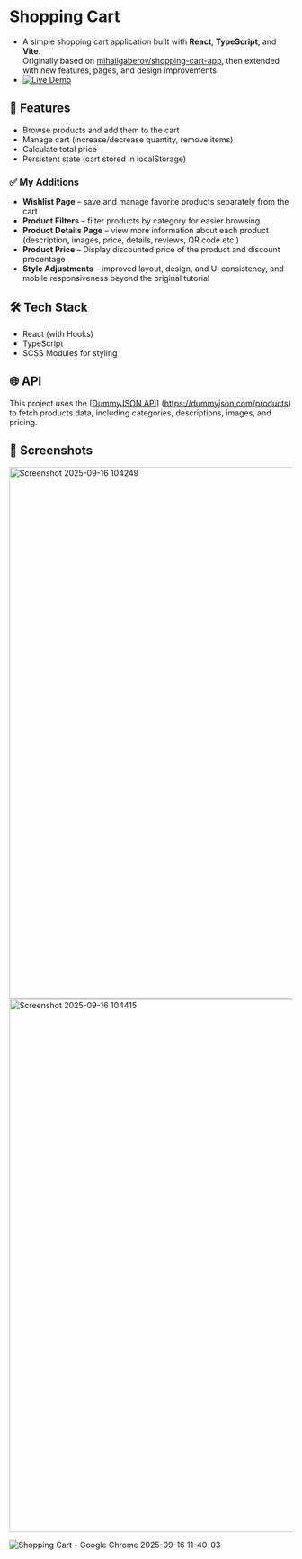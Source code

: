 #  Shopping Cart  

- A simple shopping cart application built with **React**, **TypeScript**, and **Vite**.  
 Originally based on [mihailgaberov/shopping-cart-app](https://github.com/mihailgaberov/shopping-cart-app),
 then extended with new features, pages, and design improvements.  
- [![Live Demo](https://img.shields.io/badge/demo-online-brightgreen)](https://shopping-cart-nu-murex.vercel.app/)

## 🚀 Features

- Browse products and add them to the cart  
- Manage cart (increase/decrease quantity, remove items)  
- Calculate total price  
- Persistent state (cart stored in localStorage)

### ✅ My Additions
- **Wishlist Page** – save and manage favorite products separately from the cart  
- **Product Filters** – filter products by category for easier browsing  
- **Product Details Page** – view more information about each product (description, images, price, details, reviews, QR code etc.)
- **Product Price** – Display discounted price of the product and discount precentage
- **Style Adjustments** – improved layout, design, and UI consistency, and mobile responsiveness beyond the original tutorial  


## 🛠️ Tech Stack

- React (with Hooks)  
- TypeScript
- SCSS Modules for styling  

## 🌐 API

This project uses the [[DummyJSON API](https://dummyjson.com/products)]  (https://dummyjson.com/products) to fetch products data, including categories, descriptions, images, and pricing.

 
## 📸 Screenshots
  
<img width="1920" height="945" alt="Screenshot 2025-09-16 104249" src="https://github.com/user-attachments/assets/3eacc450-1cca-4f0b-b33a-be858f4d0ef5" />

<img width="1920" height="946" alt="Screenshot 2025-09-16 104415" src="https://github.com/user-attachments/assets/bfa2440f-9385-463f-b58e-ecd246d2494e" />
  
![Shopping Cart - Google Chrome 2025-09-16 11-40-03](https://github.com/user-attachments/assets/b3de78d8-444b-49cb-81f7-37cc51c2bd30)






